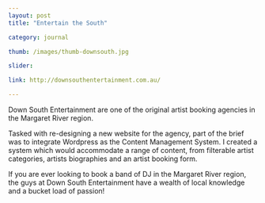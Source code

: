 ```yaml
---
layout: post
title: "Entertain the South"

category: journal

thumb: /images/thumb-downsouth.jpg

slider:

link: http://downsouthentertainment.com.au/

---
```


Down South Entertainment are one of the original artist booking agencies in the Margaret River region.

Tasked with re-designing a new website for the agency, part of the brief was to integrate Wordpress as the Content Management System. I created a system which would accommodate a range of content, from filterable artist categories, artists biographies and an artist booking form.

If you are ever looking to book a band of DJ in the Margaret River region, the guys at Down South Entertainment have a wealth of local knowledge and a bucket load of passion! 